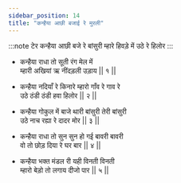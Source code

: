 ```yaml
---
sidebar_position: 14
title: "कन्हैया आछी बजाई रे मुरली"
---
```


:::note टेर
कन्हैया आछी बजे रे बांसुरी म्हारे हिवड़े में उठे रे हिलोर
:::

- कन्हैया राधा तो सूती रंग मेल में <br/>
  म्हारी अखियां ऋ नींदड़ली उड़ाय || १ ||

- कन्हैया नदियाँ रे किनारे म्हारो गाँव रे गाव रे <br/>
  उठे ठंडी ठंडी हवा हिलोर || २ ||

- कन्हैया गोकुल में बाजे थारी बांसुरी तेरी बांसुरी <br/>
  उठे नाच रह्या रे दादर मोर || ३ ||

- कन्हैया राधा तो सुन सुन हो गई बावरी बावरी <br/>
  वो तो छोड़ दिया रे घर बार || ४ ||

- कन्हैया भक्त मंडल री यही विनती विनती <br/>
  म्हारो बेड़ो तो लगाय दीजो पार || ५ ||
